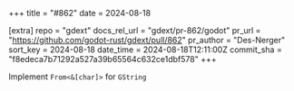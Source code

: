 +++
title = "#862"
date = 2024-08-18

[extra]
repo = "gdext"
docs_rel_url = "gdext/pr-862/godot"
pr_url = "https://github.com/godot-rust/gdext/pull/862"
pr_author = "Des-Nerger"
sort_key = 2024-08-18
date_time = 2024-08-18T12:11:00Z
commit_sha = "f8edeca7b71292a527a39b65564c632ce1dbf578"
+++

Implement `From<&[char]>` for `GString`
